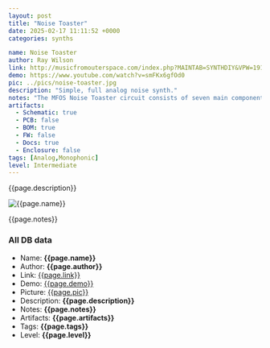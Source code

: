 ```yaml
---
layout: post
title: "Noise Toaster"
date: 2025-02-17 11:11:52 +0000
categories: synths

name: Noise Toaster
author: Ray Wilson
link: http://musicfromouterspace.com/index.php?MAINTAB=SYNTHDIY&VPW=1910&VPH=871
demo: https://www.youtube.com/watch?v=smFKx6gfOd0
pic: ../pics/noise-toaster.jpg
description: "Simple, full analog noise synth."
notes: "The MFOS Noise Toaster circuit consists of seven main components: a voltage controlled oscillator (VCO), a white noise generator, a voltage controlled low pass filter (VCF), a low frequency oscillator (LFO), a simple AR envelope generator (AREG), a simple voltage controlled amplifier (VCA), and a one watt amplifier that drives a small speaker. The unit is powered by one nine volt battery and due to the low current drain of the LM324 (Lo-Power Quad Op Amp) it gets a lot of miles out of a nine volt battery."
artifacts:
  - Schematic: true
  - PCB: false
  - BOM: true
  - FW: false
  - Docs: true
  - Enclosure: false
tags: [Analog,Monophonic]
level: Intermediate
---
```


{{page.description}}

![{{page.name}}]({{page.pic}})

{{page.notes}}

### All DB data
- Name: **{{page.name}}**
- Author: **{{page.author}}**
- Link: [{{page.link}}]({{page.link}})
- Demo: [{{page.demo}}]({{page.demo}})
- Picture: [{{page.pic}}]({{page.pic}})
- Description: **{{page.description}}**
- Notes: **{{page.notes}}**
- Artifacts: **{{page.artifacts}}**
- Tags: **{{page.tags}}**
- Level: **{{page.level}}**

